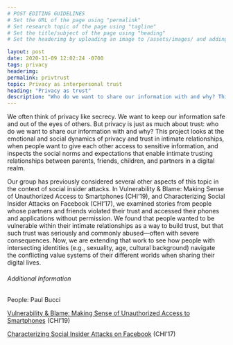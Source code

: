 ```yaml
---
# POST EDITING GUIDELINES
# Set the URL of the page using "permalink"
# Set research topic of the page using "tagline"
# Set the title/subject of the page using "heading"
# Set the headerimg by uploading an image to /assets/images/ and adding the URL to "headerimg"

layout: post
date: 2020-11-09 12:02:24 -0700
tags: privacy
headerimg:
permalink: privtrust
topic: Privacy as interpersonal trust
heading: "Privacy as trust"
description: "Who do we want to share our information with and why? This project looks at the emotional and social dynamics of privacy and trust in intimate relationships."
---
```

<!-- Project Overview section -->
<div class="container-fluid bg-gray my-5 py-5">
    <div class="container pt-4">
        <P>
We often think of privacy like secrecy. We want to keep our
information safe and out of the eyes of others. But privacy is just as
much about trust: who do we want to share our information with and
why? This project looks at the emotional and social dynamics of
privacy and trust in intimate relationships, when people want to give
each other access to sensitive information, and inspects the social
norms and expectations that enable intimate trusting relationships
between parents, friends, children, and partners in a digital realm.
	</p>
	<p>
Our group has previously considered several other aspects of this
topic in the context of social insider attacks. In Vulnerability &
Blame: Making Sense of Unauthorized Access to Smartphones (CHI’19),
and Characterizing Social Insider Attacks on Facebook (CHI’17), we
examined stories from people whose partners and friends violated their
trust and accessed their phones and applications without
permission. We found that people wanted to be vulnerable within their
intimate relationships as a way to build trust, but that such trust
was seriously and commonly abused—often with severe consequences. Now,
we are extending that work to see how people with intersecting
identities (e.g., sexuality, age, cultural background) navigate the
conflicting value systems of their different worlds when sharing their
digital lives.
</p>
    </div>
</div>
<!-- /Project Overview section -->
<!-- Project Details and Additional Info -->
<div class="container">
    <h6>Additional Information</h6>
        <p>People: Paul Bucci</p>
      	<p><a href="https://www.cs.ubc.ca/~bestchai/papers/chi2019-unauth-smartphone-access.pdf">Vulnerability & Blame: Making Sense of Unauthorized Access to Smartphones</a> (CHI’19)</p>
        <p><a href="https://www.cs.ubc.ca/~bestchai/papers/social-insider-chi17.pdf">Characterizing Social Insider Attacks on Facebook</a> (CHI’17)</p>
</div>
<!-- /Project Details and Additional Info -->
